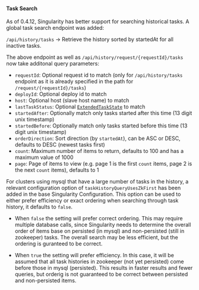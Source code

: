 #### Task Search

As of 0.4.12, Singularity has better support for searching historical tasks. A global task search endpoint was added:

`/api/history/tasks` -> Retrieve the history sorted by startedAt for all inactive tasks.

The above endpoint as well as `/api/history/request/{requestId}/tasks` now take additonal query parameters:

- `requestId`: Optional request id to match (only for `/api/history/tasks` endpoint as it is already specified in the path for `/request/{requestId}/tasks`)
- `deployId`: Optional deploy id to match
- `host`: Optional host (slave host name) to match
- `lastTaskStatus`: Optional [`ExtendedTaskState`](../reference/api-docs/models.md#model-ExtendedTaskState) to match
- `startedAfter`: Optionally match only tasks started after this time (13 digit unix timestamp)
- `startedBefore`: Optionally match only tasks started before this time (13 digit unix timestamp)
- `orderDirection`: Sort direction (by `startedAt`), can be ASC or DESC, defaults to DESC (newest tasks first)
- `count`: Maximum number of items to return, defaults to 100 and has a maximum value of 1000
- `page`: Page of items to view (e.g. page 1 is the first `count` items, page 2 is the next `count` items), defaults to 1

For clusters using mysql that have a large number of tasks in the history, a relevant  configuration option of `taskHistoryQueryUsesZkFirst` has been added in the base Singularity Configuration. This option can be used to either prefer efficiency or exact ordering when searching through task history, it defaults to `false`.

- When `false` the setting will prefer correct ordering. This may require multiple database calls, since Singularity needs to determine the overall order of items base on persisted (in mysql) and non-persisted (still in zookeeper) tasks. The overall search may be less efficient, but the ordering is guranteed to be correct.

- When `true` the setting will prefer efficiency. In this case, it will be assumed that all task histories in zookeeper (not yet persisted) come before those in mysql (persisted). This results in faster results and fewer queries, but orderig is not guaranteed to be correct between persisted and non-persisted items.